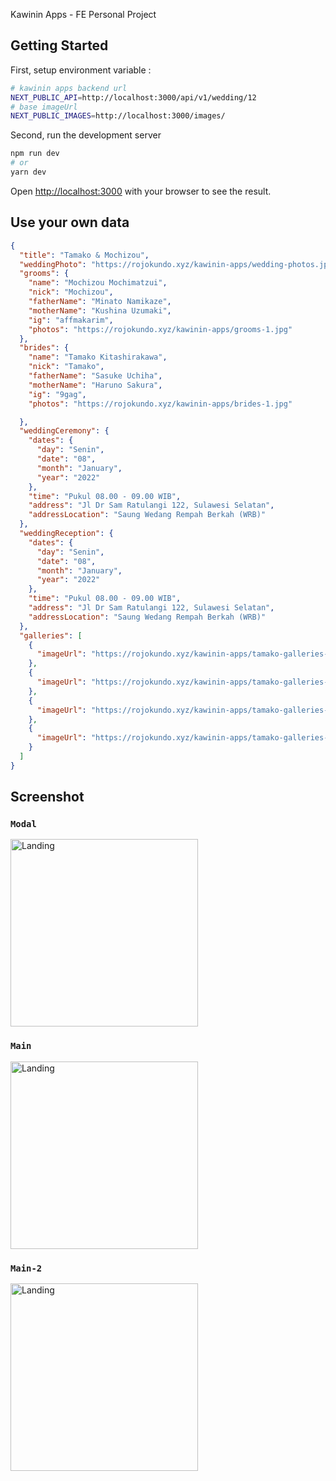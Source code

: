 Kawinin Apps - FE Personal Project
## Getting Started

First, setup environment variable :
```bash
# kawinin apps backend url
NEXT_PUBLIC_API=http://localhost:3000/api/v1/wedding/12
# base imageUrl
NEXT_PUBLIC_IMAGES=http://localhost:3000/images/
```

Second, run the development server
```bash
npm run dev
# or
yarn dev
```
Open [http://localhost:3000](http://localhost:3000) with your browser to see the result.

## Use your own data
```json
{
  "title": "Tamako & Mochizou",
  "weddingPhoto": "https://rojokundo.xyz/kawinin-apps/wedding-photos.jpg",
  "grooms": {
    "name": "Mochizou Mochimatzui",
    "nick": "Mochizou",
    "fatherName": "Minato Namikaze",
    "motherName": "Kushina Uzumaki",
    "ig": "affmakarim",
    "photos": "https://rojokundo.xyz/kawinin-apps/grooms-1.jpg"
  },
  "brides": {
    "name": "Tamako Kitashirakawa",
    "nick": "Tamako",
    "fatherName": "Sasuke Uchiha",
    "motherName": "Haruno Sakura",
    "ig": "9gag",
    "photos": "https://rojokundo.xyz/kawinin-apps/brides-1.jpg"

  },
  "weddingCeremony": {
    "dates": {
      "day": "Senin",
      "date": "08",
      "month": "January",
      "year": "2022"
    },
    "time": "Pukul 08.00 - 09.00 WIB",
    "address": "Jl Dr Sam Ratulangi 122, Sulawesi Selatan",
    "addressLocation": "Saung Wedang Rempah Berkah (WRB)"
  },
  "weddingReception": {
    "dates": {
      "day": "Senin",
      "date": "08",
      "month": "January",
      "year": "2022"
    },
    "time": "Pukul 08.00 - 09.00 WIB",
    "address": "Jl Dr Sam Ratulangi 122, Sulawesi Selatan",
    "addressLocation": "Saung Wedang Rempah Berkah (WRB)"
  },
  "galleries": [
    {
      "imageUrl": "https://rojokundo.xyz/kawinin-apps/tamako-galleries-1.jpg"
    },
    {
      "imageUrl": "https://rojokundo.xyz/kawinin-apps/tamako-galleries-2.jpg"
    },
    {
      "imageUrl": "https://rojokundo.xyz/kawinin-apps/tamako-galleries-3.jpg"
    },
    {
      "imageUrl": "https://rojokundo.xyz/kawinin-apps/tamako-galleries-4.jpg"
    }
  ]
}
```
## Screenshot
### `Modal`
<img src="https://user-images.githubusercontent.com/28927592/194084420-7d5c5804-1085-4f15-8219-21d77741839c.jpg" alt="Landing" width="300">

### `Main`
<img src="https://user-images.githubusercontent.com/28927592/194084858-a07fe40a-dac7-4f20-ab10-d8c6e17aebf4.jpg" alt="Landing" width="300">

### `Main-2`
<img src="https://user-images.githubusercontent.com/28927592/194084979-233bb22b-2c66-48c9-bd9f-69f4c9fcf0b3.jpg" alt="Landing" width="300">
